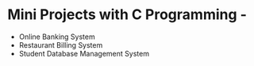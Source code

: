 ﻿# Mini Projects with C Programming -
- Online Banking System
- Restaurant Billing System
- Student Database Management System
